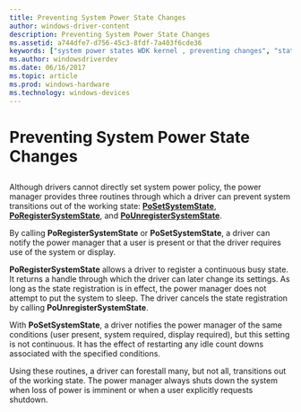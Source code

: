 ```yaml
---
title: Preventing System Power State Changes
author: windows-driver-content
description: Preventing System Power State Changes
ms.assetid: a744dfe7-d756-45c3-8fdf-7a403f6cde36
keywords: ["system power states WDK kernel , preventing changes", "state transitions WDK power management", "PoRegisterSystemState", "PoSetSystemState", "PoUnregisterSystemState", "working states WDK power management"]
ms.author: windowsdriverdev
ms.date: 06/16/2017
ms.topic: article
ms.prod: windows-hardware
ms.technology: windows-devices
---
```


# Preventing System Power State Changes


## <a href="" id="ddk-preventing-system-power-state-changes-kg"></a>


Although drivers cannot directly set system power policy, the power manager provides three routines through which a driver can prevent system transitions out of the working state: [**PoSetSystemState**](https://msdn.microsoft.com/library/windows/hardware/ff559768), [**PoRegisterSystemState**](https://msdn.microsoft.com/library/windows/hardware/ff559731), and [**PoUnregisterSystemState**](https://msdn.microsoft.com/library/windows/hardware/ff559794).

By calling **PoRegisterSystemState** or **PoSetSystemState**, a driver can notify the power manager that a user is present or that the driver requires use of the system or display.

**PoRegisterSystemState** allows a driver to register a continuous busy state. It returns a handle through which the driver can later change its settings. As long as the state registration is in effect, the power manager does not attempt to put the system to sleep. The driver cancels the state registration by calling **PoUnregisterSystemState**.

With **PoSetSystemState**, a driver notifies the power manager of the same conditions (user present, system required, display required), but this setting is not continuous. It has the effect of restarting any idle count downs associated with the specified conditions.

Using these routines, a driver can forestall many, but not all, transitions out of the working state. The power manager always shuts down the system when loss of power is imminent or when a user explicitly requests shutdown.

 

 





